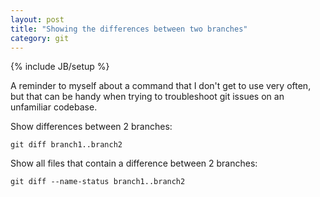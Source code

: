 ```yaml
---
layout: post
title: "Showing the differences between two branches"
category: git
---
```

{% include JB/setup %}

A reminder to myself about a command that I don't get to use very often, but that can be handy when trying to troubleshoot git issues on an unfamiliar codebase.

Show differences between 2 branches:

`git diff branch1..branch2`

Show all files that contain a difference between 2 branches:

`git diff --name-status branch1..branch2`
